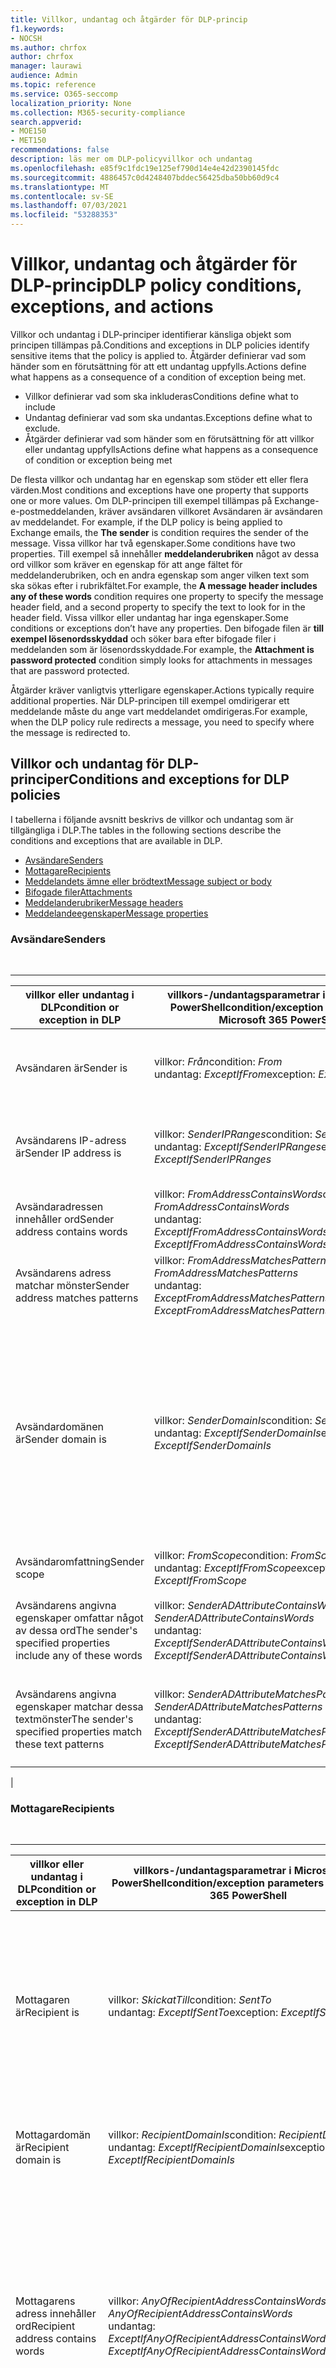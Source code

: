 ```yaml
---
title: Villkor, undantag och åtgärder för DLP-princip
f1.keywords:
- NOCSH
ms.author: chrfox
author: chrfox
manager: laurawi
audience: Admin
ms.topic: reference
ms.service: O365-seccomp
localization_priority: None
ms.collection: M365-security-compliance
search.appverid:
- MOE150
- MET150
recommendations: false
description: läs mer om DLP-policyvillkor och undantag
ms.openlocfilehash: e85f9c1fdc19e125ef790d14e4e42d2390145fdc
ms.sourcegitcommit: 4886457c0d4248407bddec56425dba50bb60d9c4
ms.translationtype: MT
ms.contentlocale: sv-SE
ms.lasthandoff: 07/03/2021
ms.locfileid: "53288353"
---
```

# <a name="dlp-policy-conditions-exceptions-and-actions"></a><span data-ttu-id="7add6-103">Villkor, undantag och åtgärder för DLP-princip</span><span class="sxs-lookup"><span data-stu-id="7add6-103">DLP policy conditions, exceptions, and actions</span></span>

<span data-ttu-id="7add6-104">Villkor och undantag i DLP-principer identifierar känsliga objekt som principen tillämpas på.</span><span class="sxs-lookup"><span data-stu-id="7add6-104">Conditions and exceptions in DLP policies identify sensitive items that the policy is applied to.</span></span> <span data-ttu-id="7add6-105">Åtgärder definierar vad som händer som en förutsättning för att ett undantag uppfylls.</span><span class="sxs-lookup"><span data-stu-id="7add6-105">Actions define what happens as a consequence of a condition of exception being met.</span></span>

- <span data-ttu-id="7add6-106">Villkor definierar vad som ska inkluderas</span><span class="sxs-lookup"><span data-stu-id="7add6-106">Conditions define what to include</span></span>
- <span data-ttu-id="7add6-107">Undantag definierar vad som ska undantas.</span><span class="sxs-lookup"><span data-stu-id="7add6-107">Exceptions define what to exclude.</span></span>
- <span data-ttu-id="7add6-108">Åtgärder definierar vad som händer som en förutsättning för att villkor eller undantag uppfylls</span><span class="sxs-lookup"><span data-stu-id="7add6-108">Actions define what happens as a consequence of condition or exception being met</span></span>

<span data-ttu-id="7add6-109">De flesta villkor och undantag har en egenskap som stöder ett eller flera värden.</span><span class="sxs-lookup"><span data-stu-id="7add6-109">Most conditions and exceptions have one property that supports one or more values.</span></span> <span data-ttu-id="7add6-110">Om DLP-principen till exempel tillämpas på Exchange-e-postmeddelanden, kräver avsändaren villkoret Avsändaren är avsändaren av meddelandet. </span><span class="sxs-lookup"><span data-stu-id="7add6-110">For example, if the DLP policy is being applied to Exchange emails, the **The sender** is condition requires the sender of the message.</span></span> <span data-ttu-id="7add6-111">Vissa villkor har två egenskaper.</span><span class="sxs-lookup"><span data-stu-id="7add6-111">Some conditions have two properties.</span></span> <span data-ttu-id="7add6-112">Till exempel så innehåller **meddelanderubriken** något av dessa ord villkor som kräver en egenskap för att ange fältet för meddelanderubriken, och en andra egenskap som anger vilken text som ska sökas efter i rubrikfältet.</span><span class="sxs-lookup"><span data-stu-id="7add6-112">For example, the **A message header includes any of these words** condition requires one property to specify the message header field, and a second property to specify the text to look for in the header field.</span></span> <span data-ttu-id="7add6-113">Vissa villkor eller undantag har inga egenskaper.</span><span class="sxs-lookup"><span data-stu-id="7add6-113">Some conditions or exceptions don’t have any properties.</span></span> <span data-ttu-id="7add6-114">Den bifogade filen är **till exempel lösenordsskyddad** och söker bara efter bifogade filer i meddelanden som är lösenordsskyddade.</span><span class="sxs-lookup"><span data-stu-id="7add6-114">For example, the **Attachment is password protected** condition simply looks for attachments in messages that are password protected.</span></span>

<span data-ttu-id="7add6-115">Åtgärder kräver vanligtvis ytterligare egenskaper.</span><span class="sxs-lookup"><span data-stu-id="7add6-115">Actions typically require additional properties.</span></span> <span data-ttu-id="7add6-116">När DLP-principen till exempel omdirigerar ett meddelande måste du ange vart meddelandet omdirigeras.</span><span class="sxs-lookup"><span data-stu-id="7add6-116">For example, when the DLP policy rule redirects a message, you need to specify where the message is redirected to.</span></span>
<!-- Some actions have multiple properties that are available or required. For example, when the rule adds a header field to the message header, you need to specify both the name and value of the header. When the rule adds a disclaimer to messages, you need to specify the disclaimer text, but you can also specify where to insert the text, or what to do if the disclaimer can't be added to the message. Typically, you can configure multiple actions in a rule, but some actions are exclusive. For example, one rule can't reject and redirect the same message.-->

## <a name="conditions-and-exceptions-for-dlp-policies"></a><span data-ttu-id="7add6-117">Villkor och undantag för DLP-principer</span><span class="sxs-lookup"><span data-stu-id="7add6-117">Conditions and exceptions for DLP policies</span></span>

<span data-ttu-id="7add6-118">I tabellerna i följande avsnitt beskrivs de villkor och undantag som är tillgängliga i DLP.</span><span class="sxs-lookup"><span data-stu-id="7add6-118">The tables in the following sections describe the conditions and exceptions that are available in DLP.</span></span>

- [<span data-ttu-id="7add6-119">Avsändare</span><span class="sxs-lookup"><span data-stu-id="7add6-119">Senders</span></span>](#senders)
- [<span data-ttu-id="7add6-120">Mottagare</span><span class="sxs-lookup"><span data-stu-id="7add6-120">Recipients</span></span>](#recipients)
- [<span data-ttu-id="7add6-121">Meddelandets ämne eller brödtext</span><span class="sxs-lookup"><span data-stu-id="7add6-121">Message subject or body</span></span>](#message-subject-or-body)
- [<span data-ttu-id="7add6-122">Bifogade filer</span><span class="sxs-lookup"><span data-stu-id="7add6-122">Attachments</span></span>](#attachments)
- [<span data-ttu-id="7add6-123">Meddelanderubriker</span><span class="sxs-lookup"><span data-stu-id="7add6-123">Message headers</span></span>](#message-headers)
- [<span data-ttu-id="7add6-124">Meddelandeegenskaper</span><span class="sxs-lookup"><span data-stu-id="7add6-124">Message properties</span></span>](#message-properties)

### <a name="senders"></a><span data-ttu-id="7add6-125">Avsändare</span><span class="sxs-lookup"><span data-stu-id="7add6-125">Senders</span></span>

<br>

****

|<span data-ttu-id="7add6-126">villkor eller undantag i DLP</span><span class="sxs-lookup"><span data-stu-id="7add6-126">condition or exception in DLP</span></span>|<span data-ttu-id="7add6-127">villkors-/undantagsparametrar i Microsoft 365 PowerShell</span><span class="sxs-lookup"><span data-stu-id="7add6-127">condition/exception parameters in Microsoft 365 PowerShell</span></span>|<span data-ttu-id="7add6-128">egenskapstyp</span><span class="sxs-lookup"><span data-stu-id="7add6-128">property type</span></span>|<span data-ttu-id="7add6-129">description</span><span class="sxs-lookup"><span data-stu-id="7add6-129">description</span></span>|
|---|---|---|---|
|<span data-ttu-id="7add6-130">Avsändaren är</span><span class="sxs-lookup"><span data-stu-id="7add6-130">Sender is</span></span>|<span data-ttu-id="7add6-131">villkor: *Från*</span><span class="sxs-lookup"><span data-stu-id="7add6-131">condition: *From*</span></span> <br/> <span data-ttu-id="7add6-132">undantag: *ExceptIfFrom*</span><span class="sxs-lookup"><span data-stu-id="7add6-132">exception: *ExceptIfFrom*</span></span>|<span data-ttu-id="7add6-133">Adresser</span><span class="sxs-lookup"><span data-stu-id="7add6-133">Addresses</span></span>|<span data-ttu-id="7add6-134">Meddelanden som skickas av angivna postlådor, e-postanvändare, e-postkontakter Microsoft 365 postgrupper i organisationen.</span><span class="sxs-lookup"><span data-stu-id="7add6-134">Messages that are sent by the specified mailboxes, mail users, mail contacts, or Microsoft 365 groups in the organization.</span></span>|
|<span data-ttu-id="7add6-135">Avsändarens IP-adress är</span><span class="sxs-lookup"><span data-stu-id="7add6-135">Sender IP address is</span></span>|<span data-ttu-id="7add6-136">villkor: *SenderIPRanges*</span><span class="sxs-lookup"><span data-stu-id="7add6-136">condition: *SenderIPRanges*</span></span><br/> <span data-ttu-id="7add6-137">undantag: *ExceptIfSenderIPRanges*</span><span class="sxs-lookup"><span data-stu-id="7add6-137">exception: *ExceptIfSenderIPRanges*</span></span>|<span data-ttu-id="7add6-138">IPAddressRanges</span><span class="sxs-lookup"><span data-stu-id="7add6-138">IPAddressRanges</span></span>|<span data-ttu-id="7add6-139">Meddelanden där avsändarens IP-adress matchar den angivna IP-adressen eller hamnar inom det angivna IP-adressintervallet.</span><span class="sxs-lookup"><span data-stu-id="7add6-139">Messages where the sender's IP address matches the specified IP address, or falls within the specified IP address range.</span></span>|
|<span data-ttu-id="7add6-140">Avsändaradressen innehåller ord</span><span class="sxs-lookup"><span data-stu-id="7add6-140">Sender address contains words</span></span>|<span data-ttu-id="7add6-141">villkor: *FromAddressContainsWords*</span><span class="sxs-lookup"><span data-stu-id="7add6-141">condition: *FromAddressContainsWords*</span></span> <br/> <span data-ttu-id="7add6-142">undantag: *ExceptIfFromAddressContainsWords*</span><span class="sxs-lookup"><span data-stu-id="7add6-142">exception: *ExceptIfFromAddressContainsWords*</span></span>|<span data-ttu-id="7add6-143">Ord</span><span class="sxs-lookup"><span data-stu-id="7add6-143">Words</span></span>|<span data-ttu-id="7add6-144">Meddelanden som innehåller de angivna orden i avsändarens e-postadress.</span><span class="sxs-lookup"><span data-stu-id="7add6-144">Messages that contain the specified words in the sender's email address.</span></span>|
|<span data-ttu-id="7add6-145">Avsändarens adress matchar mönster</span><span class="sxs-lookup"><span data-stu-id="7add6-145">Sender address matches patterns</span></span>|<span data-ttu-id="7add6-146">villkor: *FromAddressMatchesPatterns*</span><span class="sxs-lookup"><span data-stu-id="7add6-146">condition: *FromAddressMatchesPatterns*</span></span> <br/> <span data-ttu-id="7add6-147">undantag: *ExceptFromAddressMatchesPatterns*</span><span class="sxs-lookup"><span data-stu-id="7add6-147">exception: *ExceptFromAddressMatchesPatterns*</span></span>|<span data-ttu-id="7add6-148">Mönster</span><span class="sxs-lookup"><span data-stu-id="7add6-148">Patterns</span></span>|<span data-ttu-id="7add6-149">Meddelanden där avsändarens e-postadress innehåller textmönster som matchar de angivna reguljära uttrycken.</span><span class="sxs-lookup"><span data-stu-id="7add6-149">Messages where the sender's email address contains text patterns that match the specified regular expressions.</span></span>|
|<span data-ttu-id="7add6-150">Avsändardomänen är</span><span class="sxs-lookup"><span data-stu-id="7add6-150">Sender domain is</span></span>|<span data-ttu-id="7add6-151">villkor: *SenderDomainIs*</span><span class="sxs-lookup"><span data-stu-id="7add6-151">condition: *SenderDomainIs*</span></span> <br/> <span data-ttu-id="7add6-152">undantag: *ExceptIfSenderDomainIs*</span><span class="sxs-lookup"><span data-stu-id="7add6-152">exception: *ExceptIfSenderDomainIs*</span></span>|<span data-ttu-id="7add6-153">DomainName</span><span class="sxs-lookup"><span data-stu-id="7add6-153">DomainName</span></span>|<span data-ttu-id="7add6-154">Meddelanden där domänen för avsändarens e-postadress matchar det angivna värdet.</span><span class="sxs-lookup"><span data-stu-id="7add6-154">Messages where the domain of the sender's email address matches the specified value.</span></span> <span data-ttu-id="7add6-155">Om du behöver hitta  avsändardomäner som innehåller den angivna domänen (till exempel en underdomän för en domän) använder du villkoret *FrånAdressmatchningMatchesPatterns*(Avsändare och Avsändare) och anger domänen med syntaxen: ' domain  \. \. com$'.</span><span class="sxs-lookup"><span data-stu-id="7add6-155">If you need to find sender domains that *contain* the specified domain (for example, any subdomain of a domain), use **The sender address matches**(*FromAddressMatchesPatterns*) condition and specify the domain by using the syntax: '\.domain\.com$'.</span></span>|
|<span data-ttu-id="7add6-156">Avsändaromfattning</span><span class="sxs-lookup"><span data-stu-id="7add6-156">Sender scope</span></span>|<span data-ttu-id="7add6-157">villkor: *FromScope*</span><span class="sxs-lookup"><span data-stu-id="7add6-157">condition: *FromScope*</span></span> <br/> <span data-ttu-id="7add6-158">undantag: *ExceptIfFromScope*</span><span class="sxs-lookup"><span data-stu-id="7add6-158">exception: *ExceptIfFromScope*</span></span>|<span data-ttu-id="7add6-159">UserScopeFrom</span><span class="sxs-lookup"><span data-stu-id="7add6-159">UserScopeFrom</span></span>|<span data-ttu-id="7add6-160">Meddelanden som skickas av interna eller externa avsändare.</span><span class="sxs-lookup"><span data-stu-id="7add6-160">Messages that are sent by either internal or external senders.</span></span>|
|<span data-ttu-id="7add6-161">Avsändarens angivna egenskaper omfattar något av dessa ord</span><span class="sxs-lookup"><span data-stu-id="7add6-161">The sender's specified properties include any of these words</span></span>|<span data-ttu-id="7add6-162">villkor: *SenderADAttributeContainsWords*</span><span class="sxs-lookup"><span data-stu-id="7add6-162">condition: *SenderADAttributeContainsWords*</span></span> <br/> <span data-ttu-id="7add6-163">undantag: *ExceptIfSenderADAttributeContainsWords*</span><span class="sxs-lookup"><span data-stu-id="7add6-163">exception: *ExceptIfSenderADAttributeContainsWords*</span></span>|<span data-ttu-id="7add6-164">Första egenskapen: `ADAttribute`</span><span class="sxs-lookup"><span data-stu-id="7add6-164">First property: `ADAttribute`</span></span> <p> <span data-ttu-id="7add6-165">Andra egenskapen: `Words`</span><span class="sxs-lookup"><span data-stu-id="7add6-165">Second property: `Words`</span></span>|<span data-ttu-id="7add6-166">Meddelanden där det angivna Active Directory-attributet för avsändaren innehåller något av de angivna orden.</span><span class="sxs-lookup"><span data-stu-id="7add6-166">Messages where the specified Active Directory attribute of the sender contains any of the specified words.</span></span>|
|<span data-ttu-id="7add6-167">Avsändarens angivna egenskaper matchar dessa textmönster</span><span class="sxs-lookup"><span data-stu-id="7add6-167">The sender's specified properties match these text patterns</span></span>|<span data-ttu-id="7add6-168">villkor: *SenderADAttributeMatchesPatterns*</span><span class="sxs-lookup"><span data-stu-id="7add6-168">condition: *SenderADAttributeMatchesPatterns*</span></span> <br/> <span data-ttu-id="7add6-169">undantag: *ExceptIfSenderADAttributeMatchesPatterns*</span><span class="sxs-lookup"><span data-stu-id="7add6-169">exception: *ExceptIfSenderADAttributeMatchesPatterns*</span></span>|<span data-ttu-id="7add6-170">Första egenskapen: `ADAttribute`</span><span class="sxs-lookup"><span data-stu-id="7add6-170">First property: `ADAttribute`</span></span> <p> <span data-ttu-id="7add6-171">Andra egenskapen: `Patterns`</span><span class="sxs-lookup"><span data-stu-id="7add6-171">Second property: `Patterns`</span></span>|<span data-ttu-id="7add6-172">Meddelanden där det angivna Active Directory-attributet för avsändaren innehåller textmönster som matchar de angivna reguljära uttrycken.</span><span class="sxs-lookup"><span data-stu-id="7add6-172">Messages where the specified Active Directory attribute of the sender contains text patterns that match the specified regular expressions.</span></span>|
|

### <a name="recipients"></a><span data-ttu-id="7add6-173">Mottagare</span><span class="sxs-lookup"><span data-stu-id="7add6-173">Recipients</span></span>

<br>

****

|<span data-ttu-id="7add6-174">villkor eller undantag i DLP</span><span class="sxs-lookup"><span data-stu-id="7add6-174">condition or exception in DLP</span></span>|<span data-ttu-id="7add6-175">villkors-/undantagsparametrar i Microsoft 365 PowerShell</span><span class="sxs-lookup"><span data-stu-id="7add6-175">condition/exception parameters in Microsoft 365 PowerShell</span></span>|<span data-ttu-id="7add6-176">egenskapstyp</span><span class="sxs-lookup"><span data-stu-id="7add6-176">property type</span></span>|<span data-ttu-id="7add6-177">description</span><span class="sxs-lookup"><span data-stu-id="7add6-177">description</span></span>|
|---|---|---|---|
|<span data-ttu-id="7add6-178">Mottagaren är</span><span class="sxs-lookup"><span data-stu-id="7add6-178">Recipient is</span></span>|<span data-ttu-id="7add6-179">villkor: *SkickatTill*</span><span class="sxs-lookup"><span data-stu-id="7add6-179">condition: *SentTo*</span></span> <br/> <span data-ttu-id="7add6-180">undantag: *ExceptIfSentTo*</span><span class="sxs-lookup"><span data-stu-id="7add6-180">exception: *ExceptIfSentTo*</span></span>|<span data-ttu-id="7add6-181">Adresser</span><span class="sxs-lookup"><span data-stu-id="7add6-181">Addresses</span></span>|<span data-ttu-id="7add6-182">Meddelanden där en av mottagarna är den angivna postlådan, e-postanvändaren eller e-postkontakten i organisationen.</span><span class="sxs-lookup"><span data-stu-id="7add6-182">Messages where one of the recipients is the specified mailbox, mail user, or mail contact in the organization.</span></span> <span data-ttu-id="7add6-183">Mottagarna kan finnas i fälten **Till,** **Kopia** och **Hemlig kopia** i meddelandet.</span><span class="sxs-lookup"><span data-stu-id="7add6-183">The recipients can be in the **To**, **Cc**, or **Bcc** fields of the message.</span></span>|
|<span data-ttu-id="7add6-184">Mottagardomän är</span><span class="sxs-lookup"><span data-stu-id="7add6-184">Recipient domain is</span></span>|<span data-ttu-id="7add6-185">villkor: *RecipientDomainIs*</span><span class="sxs-lookup"><span data-stu-id="7add6-185">condition: *RecipientDomainIs*</span></span> <br/> <span data-ttu-id="7add6-186">undantag: *ExceptIfRecipientDomainIs*</span><span class="sxs-lookup"><span data-stu-id="7add6-186">exception: *ExceptIfRecipientDomainIs*</span></span>|<span data-ttu-id="7add6-187">DomainName</span><span class="sxs-lookup"><span data-stu-id="7add6-187">DomainName</span></span>|<span data-ttu-id="7add6-188">Meddelanden där domänen för mottagarens e-postadress matchar det angivna värdet.</span><span class="sxs-lookup"><span data-stu-id="7add6-188">Messages where the domain of the recipient's email address matches the specified value.</span></span>|
|<span data-ttu-id="7add6-189">Mottagarens adress innehåller ord</span><span class="sxs-lookup"><span data-stu-id="7add6-189">Recipient address contains words</span></span>|<span data-ttu-id="7add6-190">villkor: *AnyOfRecipientAddressContainsWords*</span><span class="sxs-lookup"><span data-stu-id="7add6-190">condition: *AnyOfRecipientAddressContainsWords*</span></span> <br/> <span data-ttu-id="7add6-191">undantag: *ExceptIfAnyOfRecipientAddressContainsWords*</span><span class="sxs-lookup"><span data-stu-id="7add6-191">exception: *ExceptIfAnyOfRecipientAddressContainsWords*</span></span>|<span data-ttu-id="7add6-192">Ord</span><span class="sxs-lookup"><span data-stu-id="7add6-192">Words</span></span>|<span data-ttu-id="7add6-193">Meddelanden som innehåller de angivna orden i mottagarens e-postadress.</span><span class="sxs-lookup"><span data-stu-id="7add6-193">Messages that contain the specified words in the recipient's email address.</span></span> <br/><span data-ttu-id="7add6-194">**Obs!** Det här villkoret överväger inte meddelanden som skickas till mottagarens proxyadresser.</span><span class="sxs-lookup"><span data-stu-id="7add6-194">**Note**: This condition doesn't consider messages that are sent to recipient proxy addresses.</span></span> <span data-ttu-id="7add6-195">Den matchar bara meddelanden som skickas till mottagarens primära e-postadress.</span><span class="sxs-lookup"><span data-stu-id="7add6-195">It only matches messages that are sent to the recipient's primary email address.</span></span>|
|<span data-ttu-id="7add6-196">Mottagarens adress matchar mönster</span><span class="sxs-lookup"><span data-stu-id="7add6-196">Recipient address matches patterns</span></span>|<span data-ttu-id="7add6-197">villkor: *AnyOfRecipientAddressMatchesPatterns*</span><span class="sxs-lookup"><span data-stu-id="7add6-197">condition: *AnyOfRecipientAddressMatchesPatterns*</span></span> <br/> <span data-ttu-id="7add6-198">undantag: *ExceptIfAnyOfRecipientAddressMatchesPatterns*</span><span class="sxs-lookup"><span data-stu-id="7add6-198">exception: *ExceptIfAnyOfRecipientAddressMatchesPatterns*</span></span>|<span data-ttu-id="7add6-199">Mönster</span><span class="sxs-lookup"><span data-stu-id="7add6-199">Patterns</span></span>|<span data-ttu-id="7add6-200">Meddelanden där en mottagares e-postadress innehåller textmönster som matchar de angivna reguljära uttrycken.</span><span class="sxs-lookup"><span data-stu-id="7add6-200">Messages where a recipient's email address contains text patterns that match the specified regular expressions.</span></span> <br/> <span data-ttu-id="7add6-201">**Obs!** Det här villkoret överväger inte meddelanden som skickas till mottagarens proxyadresser.</span><span class="sxs-lookup"><span data-stu-id="7add6-201">**Note**: This condition doesn't consider messages that are sent to recipient proxy addresses.</span></span> <span data-ttu-id="7add6-202">Den matchar bara meddelanden som skickas till mottagarens primära e-postadress.</span><span class="sxs-lookup"><span data-stu-id="7add6-202">It only matches messages that are sent to the recipient's primary email address.</span></span>|
|<span data-ttu-id="7add6-203">Skickat till medlem av</span><span class="sxs-lookup"><span data-stu-id="7add6-203">Sent to member of</span></span>|<span data-ttu-id="7add6-204">villkor: *SentToMemberOf*</span><span class="sxs-lookup"><span data-stu-id="7add6-204">condition: *SentToMemberOf*</span></span> <br/> <span data-ttu-id="7add6-205">undantag: *ExceptIfSentToMemberOf*</span><span class="sxs-lookup"><span data-stu-id="7add6-205">exception: *ExceptIfSentToMemberOf*</span></span>|<span data-ttu-id="7add6-206">Adresser</span><span class="sxs-lookup"><span data-stu-id="7add6-206">Addresses</span></span>|<span data-ttu-id="7add6-207">Meddelanden som innehåller mottagare som är medlemmar i den angivna distributionsgruppen, e-postaktiverad säkerhetsgrupp eller Microsoft 365 distributionsgrupp.</span><span class="sxs-lookup"><span data-stu-id="7add6-207">Messages that contain recipients who are members of the specified distribution group, mail-enabled security group, or Microsoft 365 group.</span></span> <span data-ttu-id="7add6-208">Gruppen kan vara i fälten **Till,** **Kopia** eller **Hemlig kopia** i meddelandet.</span><span class="sxs-lookup"><span data-stu-id="7add6-208">The group can be in the **To**, **Cc**, or **Bcc** fields of the message.</span></span>|
|

### <a name="message-subject-or-body"></a><span data-ttu-id="7add6-209">Meddelandets ämne eller brödtext</span><span class="sxs-lookup"><span data-stu-id="7add6-209">Message subject or body</span></span>

<br>

****

|<span data-ttu-id="7add6-210">villkor eller undantag i DLP</span><span class="sxs-lookup"><span data-stu-id="7add6-210">condition or exception in DLP</span></span>|<span data-ttu-id="7add6-211">villkors-/undantagsparametrar i Microsoft 365 PowerShell</span><span class="sxs-lookup"><span data-stu-id="7add6-211">condition/exception parameters in Microsoft 365 PowerShell</span></span>|<span data-ttu-id="7add6-212">egenskapstyp</span><span class="sxs-lookup"><span data-stu-id="7add6-212">property type</span></span>|<span data-ttu-id="7add6-213">description</span><span class="sxs-lookup"><span data-stu-id="7add6-213">description</span></span>|
|---|---|---|---|
|<span data-ttu-id="7add6-214">Ämne innehåller ord eller fraser</span><span class="sxs-lookup"><span data-stu-id="7add6-214">Subject contains words or phrases</span></span>|<span data-ttu-id="7add6-215">villkor: *SubjectContainsWords*</span><span class="sxs-lookup"><span data-stu-id="7add6-215">condition: *SubjectContainsWords*</span></span> <br/> <span data-ttu-id="7add6-216">undantag: *ExceptIf SubjectContainsWords*</span><span class="sxs-lookup"><span data-stu-id="7add6-216">exception: *ExceptIf SubjectContainsWords*</span></span>|<span data-ttu-id="7add6-217">Ord</span><span class="sxs-lookup"><span data-stu-id="7add6-217">Words</span></span>|<span data-ttu-id="7add6-218">Meddelanden som innehåller de angivna orden i fältet Ämne.</span><span class="sxs-lookup"><span data-stu-id="7add6-218">Messages that have the specified words in the Subject field.</span></span>|
|<span data-ttu-id="7add6-219">Ämnet matchar mönster</span><span class="sxs-lookup"><span data-stu-id="7add6-219">Subject matches patterns</span></span>|<span data-ttu-id="7add6-220">villkor: *SubjectMatchesPatterns*</span><span class="sxs-lookup"><span data-stu-id="7add6-220">condition: *SubjectMatchesPatterns*</span></span> <br/> <span data-ttu-id="7add6-221">undantag: *ExceptIf SubjectMatchesPatterns*</span><span class="sxs-lookup"><span data-stu-id="7add6-221">exception: *ExceptIf SubjectMatchesPatterns*</span></span>|<span data-ttu-id="7add6-222">Mönster</span><span class="sxs-lookup"><span data-stu-id="7add6-222">Patterns</span></span>|<span data-ttu-id="7add6-223">Meddelanden där ämnesfältet innehåller textmönster som matchar de angivna reguljära uttrycken.</span><span class="sxs-lookup"><span data-stu-id="7add6-223">Messages where the Subject field contain text patterns that match the specified regular expressions.</span></span>|
|<span data-ttu-id="7add6-224">Innehållet innehåller</span><span class="sxs-lookup"><span data-stu-id="7add6-224">Content contains</span></span>|<span data-ttu-id="7add6-225">villkor: *ContentContainsSensitiveInformation*</span><span class="sxs-lookup"><span data-stu-id="7add6-225">condition: *ContentContainsSensitiveInformation*</span></span> <br/> <span data-ttu-id="7add6-226">undantag *ExceptIfContentContainsSensitiveInformation*</span><span class="sxs-lookup"><span data-stu-id="7add6-226">exception *ExceptIfContentContainsSensitiveInformation*</span></span>|<span data-ttu-id="7add6-227">SensitiveInformationTypes</span><span class="sxs-lookup"><span data-stu-id="7add6-227">SensitiveInformationTypes</span></span>|<span data-ttu-id="7add6-228">Meddelanden eller dokument som innehåller känslig information som definierats av DLP-principer (dataförlustskydd).</span><span class="sxs-lookup"><span data-stu-id="7add6-228">Messages or documents that contain sensitive information as defined by data loss prevention (DLP) policies.</span></span>|
|<span data-ttu-id="7add6-229">Mönster för matchningar av ämne eller brödtext</span><span class="sxs-lookup"><span data-stu-id="7add6-229">Subject or Body matches pattern</span></span>|<span data-ttu-id="7add6-230">villkor: *SubjectOr AdapterMatchesPatterns*</span><span class="sxs-lookup"><span data-stu-id="7add6-230">condition: *SubjectOrBodyMatchesPatterns*</span></span> <br/> <span data-ttu-id="7add6-231">undantag: *ExceptIfSubjectOrTrappMatchesPatterns*</span><span class="sxs-lookup"><span data-stu-id="7add6-231">exception: *ExceptIfSubjectOrBodyMatchesPatterns*</span></span>|<span data-ttu-id="7add6-232">Mönster</span><span class="sxs-lookup"><span data-stu-id="7add6-232">Patterns</span></span>|<span data-ttu-id="7add6-233">Meddelanden där ämnesfältet eller meddelandetexten innehåller textmönster som matchar de angivna reguljära uttrycken.</span><span class="sxs-lookup"><span data-stu-id="7add6-233">Messages where the subject field or message body contains text patterns that match the specified regular expressions.</span></span>|
|<span data-ttu-id="7add6-234">Ämne eller brödtext innehåller ord</span><span class="sxs-lookup"><span data-stu-id="7add6-234">Subject or Body contains words</span></span>|<span data-ttu-id="7add6-235">condition: *SubjectOrWordsContainsWords*</span><span class="sxs-lookup"><span data-stu-id="7add6-235">condition: *SubjectOrBodyContainsWords*</span></span> <br/> <span data-ttu-id="7add6-236">undantag: *ExceptIfSubjectOrWordsContainsWords*</span><span class="sxs-lookup"><span data-stu-id="7add6-236">exception: *ExceptIfSubjectOrBodyContainsWords*</span></span>|<span data-ttu-id="7add6-237">Ord</span><span class="sxs-lookup"><span data-stu-id="7add6-237">Words</span></span>|<span data-ttu-id="7add6-238">Meddelanden som innehåller angivna ord i ämnesfältet eller meddelandetexten</span><span class="sxs-lookup"><span data-stu-id="7add6-238">Messages that have the specified words in the subject field or message body</span></span>|
|

### <a name="attachments"></a><span data-ttu-id="7add6-239">Bifogade filer</span><span class="sxs-lookup"><span data-stu-id="7add6-239">Attachments</span></span>

<br>

****

|<span data-ttu-id="7add6-240">villkor eller undantag i DLP</span><span class="sxs-lookup"><span data-stu-id="7add6-240">condition or exception in DLP</span></span>|<span data-ttu-id="7add6-241">villkors-/undantagsparametrar i Microsoft 365 PowerShell</span><span class="sxs-lookup"><span data-stu-id="7add6-241">condition/exception parameters in Microsoft 365 PowerShell</span></span>|<span data-ttu-id="7add6-242">egenskapstyp</span><span class="sxs-lookup"><span data-stu-id="7add6-242">property type</span></span>|<span data-ttu-id="7add6-243">description</span><span class="sxs-lookup"><span data-stu-id="7add6-243">description</span></span>|
|---|---|---|---|
|<span data-ttu-id="7add6-244">Bifogad fil är lösenordsskyddad</span><span class="sxs-lookup"><span data-stu-id="7add6-244">Attachment is password protected</span></span>|<span data-ttu-id="7add6-245">villkor: *DocumentIsPasswordProtected*</span><span class="sxs-lookup"><span data-stu-id="7add6-245">condition: *DocumentIsPasswordProtected*</span></span> <br/> <span data-ttu-id="7add6-246">undantag: *ExceptIfDocumentIsPasswordProtected*</span><span class="sxs-lookup"><span data-stu-id="7add6-246">exception: *ExceptIfDocumentIsPasswordProtected*</span></span>|<span data-ttu-id="7add6-247">none (ingen)</span><span class="sxs-lookup"><span data-stu-id="7add6-247">none</span></span>|<span data-ttu-id="7add6-248">Meddelanden där en bifogad fil är lösenordsskyddad (och därför inte kan genomsökas).</span><span class="sxs-lookup"><span data-stu-id="7add6-248">Messages where an attachment is password protected (and therefore can't be scanned).</span></span> <span data-ttu-id="7add6-249">Lösenordsidentifiering fungerar bara Office dokument, .zip och .7z-filer.</span><span class="sxs-lookup"><span data-stu-id="7add6-249">Password detection only works for Office documents, .zip files, and .7z files.</span></span>|
|<span data-ttu-id="7add6-250">Filnamnstillägget för den bifogade filen är</span><span class="sxs-lookup"><span data-stu-id="7add6-250">Attachment’s file extension is</span></span>|<span data-ttu-id="7add6-251">villkor: *ContentExtensionMatchesWords*</span><span class="sxs-lookup"><span data-stu-id="7add6-251">condition: *ContentExtensionMatchesWords*</span></span> <br/> <span data-ttu-id="7add6-252">undantag: *ExceptIfContentExtensionMatchesWords*</span><span class="sxs-lookup"><span data-stu-id="7add6-252">exception: *ExceptIfContentExtensionMatchesWords*</span></span>|<span data-ttu-id="7add6-253">Ord</span><span class="sxs-lookup"><span data-stu-id="7add6-253">Words</span></span>|<span data-ttu-id="7add6-254">Meddelanden där en bifogad fil matchar något av de angivna orden.</span><span class="sxs-lookup"><span data-stu-id="7add6-254">Messages where an attachment's file extension matches any of the specified words.</span></span>|
|<span data-ttu-id="7add6-255">Det gick inte att skanna innehållet i en e-postbilaga</span><span class="sxs-lookup"><span data-stu-id="7add6-255">Any email attachment’s content could not be scanned</span></span>|<span data-ttu-id="7add6-256">villkor: *DocumentIsUnsupported*</span><span class="sxs-lookup"><span data-stu-id="7add6-256">condition: *DocumentIsUnsupported*</span></span> <br/><span data-ttu-id="7add6-257">undantag: *ExceptIf DocumentIsUnsupported*</span><span class="sxs-lookup"><span data-stu-id="7add6-257">exception: *ExceptIf DocumentIsUnsupported*</span></span>|<span data-ttu-id="7add6-258">Ej a</span><span class="sxs-lookup"><span data-stu-id="7add6-258">n/a</span></span>|<span data-ttu-id="7add6-259">Meddelanden där en bifogad fil inte känns igen Exchange Online.</span><span class="sxs-lookup"><span data-stu-id="7add6-259">Messages where an attachment isn't natively recognized by Exchange Online.</span></span>|
|<span data-ttu-id="7add6-260">Det gick inte att slutföra genomsökning av innehållet i en e-postbilaga</span><span class="sxs-lookup"><span data-stu-id="7add6-260">Any email attachment’s content didn’t complete scanning</span></span>|<span data-ttu-id="7add6-261">villkor: *ProcessingLimitExceeded*</span><span class="sxs-lookup"><span data-stu-id="7add6-261">condition: *ProcessingLimitExceeded*</span></span> <br/> <span data-ttu-id="7add6-262">undantag: *ExceptIfProcessingLimitExceeded*</span><span class="sxs-lookup"><span data-stu-id="7add6-262">exception: *ExceptIfProcessingLimitExceeded*</span></span>|<span data-ttu-id="7add6-263">Ej a</span><span class="sxs-lookup"><span data-stu-id="7add6-263">n/a</span></span>|<span data-ttu-id="7add6-264">Meddelanden där regelmotorn inte kunde slutföra genomsökningen av bifogade filer.</span><span class="sxs-lookup"><span data-stu-id="7add6-264">Messages where the rules engine couldn't complete the scanning of the attachments.</span></span> <span data-ttu-id="7add6-265">Du kan använda detta villkor för att skapa regler som fungerar tillsammans för att identifiera och bearbeta meddelanden där det inte gick att skanna innehållet helt.</span><span class="sxs-lookup"><span data-stu-id="7add6-265">You can use this condition to create rules that work together to identify and process messages where the content couldn't be fully scanned.</span></span>|
|<span data-ttu-id="7add6-266">Dokumentnamnet innehåller ord</span><span class="sxs-lookup"><span data-stu-id="7add6-266">Document name contains words</span></span>|<span data-ttu-id="7add6-267">villkor: *DocumentNameMatchesWords*</span><span class="sxs-lookup"><span data-stu-id="7add6-267">condition: *DocumentNameMatchesWords*</span></span> <br/> <span data-ttu-id="7add6-268">undantag: *ExceptIfDocumentNameMatchesWords*</span><span class="sxs-lookup"><span data-stu-id="7add6-268">exception: *ExceptIfDocumentNameMatchesWords*</span></span>|<span data-ttu-id="7add6-269">Ord</span><span class="sxs-lookup"><span data-stu-id="7add6-269">Words</span></span>|<span data-ttu-id="7add6-270">Meddelanden där en bifogad fil matchar något av de angivna orden.</span><span class="sxs-lookup"><span data-stu-id="7add6-270">Messages where an attachment's file name matches any of the specified words.</span></span>|
|<span data-ttu-id="7add6-271">Matchningsmönster för dokumentnamn</span><span class="sxs-lookup"><span data-stu-id="7add6-271">Document name matches patterns</span></span>|<span data-ttu-id="7add6-272">villkor: *DocumentNameMatchesPatterns*</span><span class="sxs-lookup"><span data-stu-id="7add6-272">condition: *DocumentNameMatchesPatterns*</span></span> <br/> <span data-ttu-id="7add6-273">undantag: *ExceptIfDocumentNameMatchesPatterns*</span><span class="sxs-lookup"><span data-stu-id="7add6-273">exception: *ExceptIfDocumentNameMatchesPatterns*</span></span>|<span data-ttu-id="7add6-274">Mönster</span><span class="sxs-lookup"><span data-stu-id="7add6-274">Patterns</span></span>|<span data-ttu-id="7add6-275">Meddelanden där en bifogad fil namn innehåller textmönster som matchar de angivna reguljära uttrycken.</span><span class="sxs-lookup"><span data-stu-id="7add6-275">Messages where an attachment's file name contains text patterns that match the specified regular expressions.</span></span>|
|<span data-ttu-id="7add6-276">Dokumentegenskapen är</span><span class="sxs-lookup"><span data-stu-id="7add6-276">Document property is</span></span>|<span data-ttu-id="7add6-277">villkor: *ContentPropertyContainsWords*</span><span class="sxs-lookup"><span data-stu-id="7add6-277">condition: *ContentPropertyContainsWords*</span></span> <br/> <span data-ttu-id="7add6-278">undantag: *ExceptIfContentPropertyContainsWords*</span><span class="sxs-lookup"><span data-stu-id="7add6-278">exception: *ExceptIfContentPropertyContainsWords*</span></span>|<span data-ttu-id="7add6-279">Ord</span><span class="sxs-lookup"><span data-stu-id="7add6-279">Words</span></span>|<span data-ttu-id="7add6-280">Meddelanden eller dokument där filtillägget för en bifogad fil matchar något av de angivna orden.</span><span class="sxs-lookup"><span data-stu-id="7add6-280">Messages or documents where an attachment's file extension matches any of the specified words.</span></span>|
|<span data-ttu-id="7add6-281">Dokumentstorlek är lika med eller större än</span><span class="sxs-lookup"><span data-stu-id="7add6-281">Document size equals or is greater than</span></span>|<span data-ttu-id="7add6-282">villkor: *DocumentSizeOver*</span><span class="sxs-lookup"><span data-stu-id="7add6-282">condition: *DocumentSizeOver*</span></span> <br/> <span data-ttu-id="7add6-283">undantag: *ExceptIfDocumentSizeOver*</span><span class="sxs-lookup"><span data-stu-id="7add6-283">exception: *ExceptIfDocumentSizeOver*</span></span>|<span data-ttu-id="7add6-284">Storlek</span><span class="sxs-lookup"><span data-stu-id="7add6-284">Size</span></span>|<span data-ttu-id="7add6-285">Meddelanden där en bifogad fil är större än eller lika med det angivna värdet.</span><span class="sxs-lookup"><span data-stu-id="7add6-285">Messages where any attachment is greater than or equal to the specified value.</span></span>|
|<span data-ttu-id="7add6-286">Innehållet i en bifogad fil innehåller något av dessa ord</span><span class="sxs-lookup"><span data-stu-id="7add6-286">Any attachment's content includes any of these words</span></span>|<span data-ttu-id="7add6-287">villkor: *DocumentContainsWords*</span><span class="sxs-lookup"><span data-stu-id="7add6-287">condition: *DocumentContainsWords*</span></span> <br/> <span data-ttu-id="7add6-288">undantag: *ExceptIfDocumentContainsWords*</span><span class="sxs-lookup"><span data-stu-id="7add6-288">exception: *ExceptIfDocumentContainsWords*</span></span>|`Words`|<span data-ttu-id="7add6-289">Meddelanden där en bifogad fil innehåller de angivna orden.</span><span class="sxs-lookup"><span data-stu-id="7add6-289">Messages where an attachment contains the specified words.</span></span>|
|<span data-ttu-id="7add6-290">Eventuella bifogade filer matchar dessa textmönster</span><span class="sxs-lookup"><span data-stu-id="7add6-290">Any attachments content matches these text patterns</span></span>|<span data-ttu-id="7add6-291">villkor: *DocumentMatchesPatterns*</span><span class="sxs-lookup"><span data-stu-id="7add6-291">condition: *DocumentMatchesPatterns*</span></span> <br/> <span data-ttu-id="7add6-292">undantag: *ExceptIfDocumentMatchesPatterns*</span><span class="sxs-lookup"><span data-stu-id="7add6-292">exception: *ExceptIfDocumentMatchesPatterns*</span></span>|`Patterns`|<span data-ttu-id="7add6-293">Meddelanden där en bifogad fil innehåller textmönster som matchar de angivna reguljära uttrycken.</span><span class="sxs-lookup"><span data-stu-id="7add6-293">Messages where an attachment contains text patterns that match the specified regular expressions.</span></span>|
|

### <a name="message-headers"></a><span data-ttu-id="7add6-294">Meddelanderubriker</span><span class="sxs-lookup"><span data-stu-id="7add6-294">Message Headers</span></span>

<br>

****

|<span data-ttu-id="7add6-295">villkor eller undantag i DLP</span><span class="sxs-lookup"><span data-stu-id="7add6-295">condition or exception in DLP</span></span>|<span data-ttu-id="7add6-296">villkors-/undantagsparametrar i Microsoft 365 PowerShell</span><span class="sxs-lookup"><span data-stu-id="7add6-296">condition/exception parameters in Microsoft 365 PowerShell</span></span>|<span data-ttu-id="7add6-297">egenskapstyp</span><span class="sxs-lookup"><span data-stu-id="7add6-297">property type</span></span>|<span data-ttu-id="7add6-298">description</span><span class="sxs-lookup"><span data-stu-id="7add6-298">description</span></span>|
|---|---|---|---|
|<span data-ttu-id="7add6-299">Sidhuvudet innehåller ord eller fraser</span><span class="sxs-lookup"><span data-stu-id="7add6-299">Header contains words or phrases</span></span>|<span data-ttu-id="7add6-300">villkor: *HeaderContainsWords*</span><span class="sxs-lookup"><span data-stu-id="7add6-300">condition: *HeaderContainsWords*</span></span> <br/> <span data-ttu-id="7add6-301">undantag: *ExceptIfHeaderContainsWords*</span><span class="sxs-lookup"><span data-stu-id="7add6-301">exception: *ExceptIfHeaderContainsWords*</span></span>|<span data-ttu-id="7add6-302">Hash-tabell</span><span class="sxs-lookup"><span data-stu-id="7add6-302">Hash Table</span></span>|<span data-ttu-id="7add6-303">Meddelanden som innehåller det angivna rubrikfältet och värdet i det rubrikfältet innehåller de angivna orden.</span><span class="sxs-lookup"><span data-stu-id="7add6-303">Messages that contain the specified header field, and the value of that header field contains the specified words.</span></span>|
|<span data-ttu-id="7add6-304">Rubriken matchar mönster</span><span class="sxs-lookup"><span data-stu-id="7add6-304">Header matches patterns</span></span>|<span data-ttu-id="7add6-305">villkor: *HeaderMatchesPatterns*</span><span class="sxs-lookup"><span data-stu-id="7add6-305">condition: *HeaderMatchesPatterns*</span></span> <br/> <span data-ttu-id="7add6-306">undantag: *ExceptIfHeaderMatchesPatterns*</span><span class="sxs-lookup"><span data-stu-id="7add6-306">exception: *ExceptIfHeaderMatchesPatterns*</span></span>|<span data-ttu-id="7add6-307">Hash-tabell</span><span class="sxs-lookup"><span data-stu-id="7add6-307">Hash Table</span></span>|<span data-ttu-id="7add6-308">Meddelanden som innehåller det angivna rubrikfältet och värdet i det rubrikfältet innehåller de angivna reguljära uttrycken.</span><span class="sxs-lookup"><span data-stu-id="7add6-308">Messages that contain the specified header field, and the value of that header field contains the specified regular expressions.</span></span>|

### <a name="message-properties"></a><span data-ttu-id="7add6-309">Meddelandeegenskaper</span><span class="sxs-lookup"><span data-stu-id="7add6-309">Message properties</span></span>

<br>

****

|<span data-ttu-id="7add6-310">villkor eller undantag i DLP</span><span class="sxs-lookup"><span data-stu-id="7add6-310">condition or exception in DLP</span></span>|<span data-ttu-id="7add6-311">villkors-/undantagsparametrar i Microsoft 365 PowerShell</span><span class="sxs-lookup"><span data-stu-id="7add6-311">condition/exception parameters in Microsoft 365 PowerShell</span></span>|<span data-ttu-id="7add6-312">egenskapstyp</span><span class="sxs-lookup"><span data-stu-id="7add6-312">property type</span></span>|<span data-ttu-id="7add6-313">description</span><span class="sxs-lookup"><span data-stu-id="7add6-313">description</span></span>|
|---|---|---|---|
|<span data-ttu-id="7add6-314">Med prioritet</span><span class="sxs-lookup"><span data-stu-id="7add6-314">With importance</span></span>|<span data-ttu-id="7add6-315">villkor: *WithImportance*</span><span class="sxs-lookup"><span data-stu-id="7add6-315">condition: *WithImportance*</span></span> <br/> <span data-ttu-id="7add6-316">undantag: *ExceptIfWithImportance*</span><span class="sxs-lookup"><span data-stu-id="7add6-316">exception: *ExceptIfWithImportance*</span></span>|<span data-ttu-id="7add6-317">Prioritet</span><span class="sxs-lookup"><span data-stu-id="7add6-317">Importance</span></span>|<span data-ttu-id="7add6-318">Meddelanden som är markerade med angiven prioritetsnivå.</span><span class="sxs-lookup"><span data-stu-id="7add6-318">Messages that are marked with the specified importance level.</span></span>|
|<span data-ttu-id="7add6-319">Innehållsteckenuppsättning innehåller ord</span><span class="sxs-lookup"><span data-stu-id="7add6-319">Content character set contains words</span></span>|<span data-ttu-id="7add6-320">villkor: *ContentCharacterSetContainsWords*</span><span class="sxs-lookup"><span data-stu-id="7add6-320">condition: *ContentCharacterSetContainsWords*</span></span> <br/> <span data-ttu-id="7add6-321">*ExceptIfContentCharacterSetContainsWords*</span><span class="sxs-lookup"><span data-stu-id="7add6-321">*ExceptIfContentCharacterSetContainsWords*</span></span>|<span data-ttu-id="7add6-322">CharacterSets</span><span class="sxs-lookup"><span data-stu-id="7add6-322">CharacterSets</span></span>|<span data-ttu-id="7add6-323">Meddelanden som har något av de angivna namnen på teckenuppsättningen.</span><span class="sxs-lookup"><span data-stu-id="7add6-323">Messages that have any of the specified character set names.</span></span>|
|<span data-ttu-id="7add6-324">Har avsändarens åsidosättning</span><span class="sxs-lookup"><span data-stu-id="7add6-324">Has sender override</span></span>|<span data-ttu-id="7add6-325">villkor: *HasSenderOverride*</span><span class="sxs-lookup"><span data-stu-id="7add6-325">condition: *HasSenderOverride*</span></span> <br/> <span data-ttu-id="7add6-326">undantag: *ExceptIfHasSenderOverride*</span><span class="sxs-lookup"><span data-stu-id="7add6-326">exception: *ExceptIfHasSenderOverride*</span></span>|<span data-ttu-id="7add6-327">Ej a</span><span class="sxs-lookup"><span data-stu-id="7add6-327">n/a</span></span>|<span data-ttu-id="7add6-328">Meddelanden där avsändaren har valt att åsidosätta en DLP-princip (Data Loss Prevention).</span><span class="sxs-lookup"><span data-stu-id="7add6-328">Messages where the sender has chosen to override a data loss prevention (DLP) policy.</span></span> <span data-ttu-id="7add6-329">Mer information om DLP-principer finns [i Läs mer om skydd mot dataförlust](./dlp-learn-about-dlp.md)</span><span class="sxs-lookup"><span data-stu-id="7add6-329">For more information about DLP policies see [Learn about data loss prevention](./dlp-learn-about-dlp.md)</span></span>|
|<span data-ttu-id="7add6-330">Matchningar av meddelandetyper</span><span class="sxs-lookup"><span data-stu-id="7add6-330">Message type matches</span></span>|<span data-ttu-id="7add6-331">villkor: *MessageTypeMatches*</span><span class="sxs-lookup"><span data-stu-id="7add6-331">condition: *MessageTypeMatches*</span></span> <br/> <span data-ttu-id="7add6-332">undantag: *ExceptIfMessageTypeMatches*</span><span class="sxs-lookup"><span data-stu-id="7add6-332">exception: *ExceptIfMessageTypeMatches*</span></span>|<span data-ttu-id="7add6-333">MessageType</span><span class="sxs-lookup"><span data-stu-id="7add6-333">MessageType</span></span>|<span data-ttu-id="7add6-334">Meddelanden av angiven typ.</span><span class="sxs-lookup"><span data-stu-id="7add6-334">Messages of the specified type.</span></span>|
|<span data-ttu-id="7add6-335">Meddelandestorleken är större än eller lika med</span><span class="sxs-lookup"><span data-stu-id="7add6-335">The message size is greater than or equal to</span></span>|<span data-ttu-id="7add6-336">villkor: *MessageSizeOver*</span><span class="sxs-lookup"><span data-stu-id="7add6-336">condition: *MessageSizeOver*</span></span> <br/> <span data-ttu-id="7add6-337">undantag: *ExceptIfMessageSizeOver*</span><span class="sxs-lookup"><span data-stu-id="7add6-337">exception: *ExceptIfMessageSizeOver*</span></span>|`Size`|<span data-ttu-id="7add6-338">Meddelanden där den totala storleken (meddelande plus bifogade filer) är större än eller lika med det angivna värdet.</span><span class="sxs-lookup"><span data-stu-id="7add6-338">Messages where the total size (message plus attachments) is greater than or equal to the specified value.</span></span> <span data-ttu-id="7add6-339">**Obs!** Storleksbegränsningar för meddelanden för postlådor utvärderas före e-postflödesregler.</span><span class="sxs-lookup"><span data-stu-id="7add6-339">**Note**: Message size limits on mailboxes are evaluated before mail flow rules.</span></span> <span data-ttu-id="7add6-340">Ett meddelande som är för stort för en postlåda avvisas innan en regel med detta villkor kan agera på meddelandet.</span><span class="sxs-lookup"><span data-stu-id="7add6-340">A message that's too large for a mailbox will be rejected before a rule with this condition is able to act on the message.</span></span>|
|

## <a name="actions-for-dlp-policies"></a><span data-ttu-id="7add6-341">Åtgärder för DLP-principer</span><span class="sxs-lookup"><span data-stu-id="7add6-341">Actions for DLP policies</span></span>

<span data-ttu-id="7add6-342">I den här tabellen beskrivs de åtgärder som är tillgängliga i DLP.</span><span class="sxs-lookup"><span data-stu-id="7add6-342">This table describes the actions that are available in DLP.</span></span>

<br>

****

|<span data-ttu-id="7add6-343">i DLP</span><span class="sxs-lookup"><span data-stu-id="7add6-343">action in DLP</span></span>|<span data-ttu-id="7add6-344">åtgärdsparametrar i Microsoft 365 PowerShell</span><span class="sxs-lookup"><span data-stu-id="7add6-344">action parameters in Microsoft 365 PowerShell</span></span>|<span data-ttu-id="7add6-345">egenskapstyp</span><span class="sxs-lookup"><span data-stu-id="7add6-345">property type</span></span>|<span data-ttu-id="7add6-346">description</span><span class="sxs-lookup"><span data-stu-id="7add6-346">description</span></span>|
|---|---|---|---|
|<span data-ttu-id="7add6-347">Ange sidhuvud</span><span class="sxs-lookup"><span data-stu-id="7add6-347">Set header</span></span>|<span data-ttu-id="7add6-348">SetHeader</span><span class="sxs-lookup"><span data-stu-id="7add6-348">SetHeader</span></span>|<span data-ttu-id="7add6-349">Första egenskapen: *Rubriknamn*</span><span class="sxs-lookup"><span data-stu-id="7add6-349">First property: *Header Name*</span></span> </br> <span data-ttu-id="7add6-350">Andra egenskapen: *Header Value*</span><span class="sxs-lookup"><span data-stu-id="7add6-350">Second property: *Header Value*</span></span>|<span data-ttu-id="7add6-351">Parametern SetHeader anger en åtgärd för DLP-regeln som lägger till eller ändrar ett rubrikfält och värde i meddelandehuvudet.</span><span class="sxs-lookup"><span data-stu-id="7add6-351">The SetHeader parameter specifies an action for the DLP rule that adds or modifies a header field and value in the message header.</span></span> <span data-ttu-id="7add6-352">Den här parametern använder syntaxen "HeaderName:HeaderValue".</span><span class="sxs-lookup"><span data-stu-id="7add6-352">This parameter uses the syntax "HeaderName:HeaderValue".</span></span> <span data-ttu-id="7add6-353">Du kan ange flera sidhuvudnamn och värdepar avgränsade med kommatecken</span><span class="sxs-lookup"><span data-stu-id="7add6-353">You can specify multiple header name and value pairs separated by commas</span></span>|
|<span data-ttu-id="7add6-354">Ta bort sidhuvud</span><span class="sxs-lookup"><span data-stu-id="7add6-354">Remove header</span></span>|<span data-ttu-id="7add6-355">RemoveHeader</span><span class="sxs-lookup"><span data-stu-id="7add6-355">RemoveHeader</span></span>|<span data-ttu-id="7add6-356">Första egenskapen: *MessageHeaderField*</span><span class="sxs-lookup"><span data-stu-id="7add6-356">First property: *MessageHeaderField*</span></span></br> <span data-ttu-id="7add6-357">Andra egenskapen: *Sträng*</span><span class="sxs-lookup"><span data-stu-id="7add6-357">Second property: *String*</span></span>|<span data-ttu-id="7add6-358">Parametern RemoveHeader anger en åtgärd för DLP-regeln som tar bort ett huvudfält från meddelandehuvudet.</span><span class="sxs-lookup"><span data-stu-id="7add6-358">The RemoveHeader parameter specifies an action for the DLP rule that removes a header field from the message header.</span></span> <span data-ttu-id="7add6-359">Den här parametern använder syntaxen "HeaderName" eller "HeaderName:HeaderValue". Du kan ange flera rubriknamn eller sidhuvudnamn och värdepar avgränsade med kommatecken</span><span class="sxs-lookup"><span data-stu-id="7add6-359">This parameter uses the syntax “HeaderName” or "HeaderName:HeaderValue".You can specify multiple header names or header name and value pairs separated by commas</span></span>|
|<span data-ttu-id="7add6-360">Omdirigera meddelandet till specifika användare</span><span class="sxs-lookup"><span data-stu-id="7add6-360">Redirect the message to specific users</span></span>|<span data-ttu-id="7add6-361">*RedirectMessageTo*</span><span class="sxs-lookup"><span data-stu-id="7add6-361">*RedirectMessageTo*</span></span>|<span data-ttu-id="7add6-362">Adresser</span><span class="sxs-lookup"><span data-stu-id="7add6-362">Addresses</span></span>|<span data-ttu-id="7add6-363">Omdirigerar meddelandet till de angivna mottagarna.</span><span class="sxs-lookup"><span data-stu-id="7add6-363">Redirects the message to the specified recipients.</span></span> <span data-ttu-id="7add6-364">Meddelandet levereras inte till de ursprungliga mottagarna och inget meddelande skickas till avsändaren eller de ursprungliga mottagarna.</span><span class="sxs-lookup"><span data-stu-id="7add6-364">The message isn't delivered to the original recipients, and no notification is sent to the sender or the original recipients.</span></span>|
|<span data-ttu-id="7add6-365">Vidarebefordra meddelandet för godkännande till avsändarens chef</span><span class="sxs-lookup"><span data-stu-id="7add6-365">Forward the message for approval to sender’s manager</span></span>|<span data-ttu-id="7add6-366">Måttlig</span><span class="sxs-lookup"><span data-stu-id="7add6-366">Moderate</span></span>|<span data-ttu-id="7add6-367">Första egenskapen: *ModerateMessageByManager*</span><span class="sxs-lookup"><span data-stu-id="7add6-367">First property: *ModerateMessageByManager*</span></span></br> <span data-ttu-id="7add6-368">Andra egenskapen: *Boolesk*</span><span class="sxs-lookup"><span data-stu-id="7add6-368">Second property: *Boolean*</span></span>|<span data-ttu-id="7add6-369">Parametern Måttlig anger en åtgärd för DLP-regeln som skickar e-postmeddelandet till en moderator.</span><span class="sxs-lookup"><span data-stu-id="7add6-369">The Moderate parameter specifies an action for the DLP rule that sends the email message to a moderator.</span></span> <span data-ttu-id="7add6-370">Den här parametern använder syntaxen: @{ModerateMessageByManager = <$true \| $false>;</span><span class="sxs-lookup"><span data-stu-id="7add6-370">This parameter uses the syntax: @{ModerateMessageByManager = <$true \|$false>;</span></span>|
|<span data-ttu-id="7add6-371">Vidarebefordra meddelandet för godkännande till vissa godkännare</span><span class="sxs-lookup"><span data-stu-id="7add6-371">Forward the message for approval to specific approvers</span></span>|<span data-ttu-id="7add6-372">Måttlig</span><span class="sxs-lookup"><span data-stu-id="7add6-372">Moderate</span></span>|<span data-ttu-id="7add6-373">Första egenskapen: *ModerateMessageByUser*</span><span class="sxs-lookup"><span data-stu-id="7add6-373">First property: *ModerateMessageByUser*</span></span></br><span data-ttu-id="7add6-374">Andra egenskapen: *Adresser*</span><span class="sxs-lookup"><span data-stu-id="7add6-374">Second property: *Addresses*</span></span>|<span data-ttu-id="7add6-375">Parametern Måttlig anger en åtgärd för DLP-regeln som skickar e-postmeddelandet till en moderator.</span><span class="sxs-lookup"><span data-stu-id="7add6-375">The Moderate parameter specifies an action for the DLP rule that sends the email message to a moderator.</span></span> <span data-ttu-id="7add6-376">Den här parametern använder syntaxen: @{ ModerateMessageByUser = @("emailaddress1","emailaddress2",..."emailaddressN")}</span><span class="sxs-lookup"><span data-stu-id="7add6-376">This parameter uses the syntax: @{ ModerateMessageByUser = @("emailaddress1","emailaddress2",..."emailaddressN")}</span></span>|
|<span data-ttu-id="7add6-377">Lägg till mottagare</span><span class="sxs-lookup"><span data-stu-id="7add6-377">Add recipient</span></span>|<span data-ttu-id="7add6-378">AddRecipients</span><span class="sxs-lookup"><span data-stu-id="7add6-378">AddRecipients</span></span>|<span data-ttu-id="7add6-379">Första egenskapen: *Fält*</span><span class="sxs-lookup"><span data-stu-id="7add6-379">First property: *Field*</span></span></br><span data-ttu-id="7add6-380">Andra egenskapen: *Adresser*</span><span class="sxs-lookup"><span data-stu-id="7add6-380">Second property: *Addresses*</span></span>|<span data-ttu-id="7add6-381">Lägger till en eller flera mottagare i fältet Till/Kopia/Hemlig kopia i meddelandet.</span><span class="sxs-lookup"><span data-stu-id="7add6-381">Adds one or more recipients to the To/Cc/Bcc field of the message.</span></span> <span data-ttu-id="7add6-382">Den här parametern använder syntaxen: @{<AddToRecipients \| CopyTo \| BlindCopyTo> = "emailaddress"}</span><span class="sxs-lookup"><span data-stu-id="7add6-382">This parameter uses the syntax: @{<AddToRecipients \|CopyTo \|BlindCopyTo> = "emailaddress"}</span></span>|
|<span data-ttu-id="7add6-383">Lägga till avsändarens chef som mottagare</span><span class="sxs-lookup"><span data-stu-id="7add6-383">Add the sender’s manager as recipient</span></span>|<span data-ttu-id="7add6-384">AddRecipients</span><span class="sxs-lookup"><span data-stu-id="7add6-384">AddRecipients</span></span>|<span data-ttu-id="7add6-385">Första egenskapen: *AddedManagerAction*</span><span class="sxs-lookup"><span data-stu-id="7add6-385">First property: *AddedManagerAction*</span></span></br><span data-ttu-id="7add6-386">Andra egenskapen: *Fält*</span><span class="sxs-lookup"><span data-stu-id="7add6-386">Second property: *Field*</span></span>|<span data-ttu-id="7add6-387">Lägger till avsändarens chef i meddelandet som angiven mottagartyp (Till, Kopia, Hemlig kopia) eller omdirigerar meddelandet till avsändarens chef utan att meddela avsändaren eller mottagaren.</span><span class="sxs-lookup"><span data-stu-id="7add6-387">Adds the sender's manager to the message as the specified recipient type (To, Cc, Bcc), or redirects the message to the sender's manager without notifying the sender or the recipient.</span></span> <span data-ttu-id="7add6-388">Den här åtgärden fungerar bara om avsändarens Manager-attribut har definierats i Active Directory.</span><span class="sxs-lookup"><span data-stu-id="7add6-388">This action only works if the sender's Manager attribute is defined in Active Directory.</span></span> <span data-ttu-id="7add6-389">Den här parametern använder syntaxen: @{AddManagerAsRecipientType = "<To \| Cc \| Bcc>"}</span><span class="sxs-lookup"><span data-stu-id="7add6-389">This parameter uses the syntax: @{AddManagerAsRecipientType = "<To \|Cc \|Bcc>"}</span></span>|
<span data-ttu-id="7add6-390">Lägg till ämne</span><span class="sxs-lookup"><span data-stu-id="7add6-390">Prepend subject</span></span>|<span data-ttu-id="7add6-391">PrependSubject</span><span class="sxs-lookup"><span data-stu-id="7add6-391">PrependSubject</span></span>|<span data-ttu-id="7add6-392">Sträng</span><span class="sxs-lookup"><span data-stu-id="7add6-392">String</span></span>|<span data-ttu-id="7add6-393">Lägger till den angivna texten i början av meddelandets ämnesfält.</span><span class="sxs-lookup"><span data-stu-id="7add6-393">Adds the specified text to the beginning of the Subject field of the message.</span></span> <span data-ttu-id="7add6-394">Överväg att använda ett blanksteg eller ett kolon (:) som det sista tecknet i den angivna texten för att skilja det från den ursprungliga ämnestexten.</span><span class="sxs-lookup"><span data-stu-id="7add6-394">Consider using a space or a colon (:) as the last character of the specified text to differentiate it from the original subject text.</span></span></br><span data-ttu-id="7add6-395">Om du vill förhindra att samma sträng läggs till i meddelanden som redan innehåller texten i ämnet (till exempel svar), lägger du till undantaget "Ämnet innehåller ord" (ExceptIfSubjectContainsWords) till regeln.</span><span class="sxs-lookup"><span data-stu-id="7add6-395">To prevent the same string from being added to messages that already contain the text in the subject (for example, replies), add the "The subject contains words" (ExceptIfSubjectContainsWords) exception to the rule.</span></span>|
|<span data-ttu-id="7add6-396">Använda HTML-ansvarsfriskrivning</span><span class="sxs-lookup"><span data-stu-id="7add6-396">Apply HTML disclaimer</span></span>|<span data-ttu-id="7add6-397">ApplyHtmlDisclaimer</span><span class="sxs-lookup"><span data-stu-id="7add6-397">ApplyHtmlDisclaimer</span></span>|<span data-ttu-id="7add6-398">Första egenskapen: *Text*</span><span class="sxs-lookup"><span data-stu-id="7add6-398">First property: *Text*</span></span></br><span data-ttu-id="7add6-399">Andra egenskapen: *Location*</span><span class="sxs-lookup"><span data-stu-id="7add6-399">Second property: *Location*</span></span></br><span data-ttu-id="7add6-400">Tredje egenskapen: *Reservåtgärd*</span><span class="sxs-lookup"><span data-stu-id="7add6-400">Third property: *Fallback action*</span></span>|<span data-ttu-id="7add6-401">Tillämpar den angivna HTML-ansvarsfriskrivningen på den plats i meddelandet som krävs.</span><span class="sxs-lookup"><span data-stu-id="7add6-401">Applies the specified HTML disclaimer to the required location of the message.</span></span></br><span data-ttu-id="7add6-402">Den här parametern använder syntaxen: @{ Text = " " ; Location = <Append \| Prepend>; FallbackAction = <ignorera \| radbyte \|> }</span><span class="sxs-lookup"><span data-stu-id="7add6-402">This parameter uses the syntax: @{ Text = “ ” ; Location = <Append \|Prepend>; FallbackAction = <Wrap \|Ignore \|Reject> }</span></span>|
|<span data-ttu-id="7add6-403">Ta Meddelandekryptering i Office 365 och rättighetsskydd</span><span class="sxs-lookup"><span data-stu-id="7add6-403">Remove Office 365 Message Encryption and rights protection</span></span>|<span data-ttu-id="7add6-404">RemoveRMSTemplate</span><span class="sxs-lookup"><span data-stu-id="7add6-404">RemoveRMSTemplate</span></span>|<span data-ttu-id="7add6-405">Ej a</span><span class="sxs-lookup"><span data-stu-id="7add6-405">n/a</span></span>|<span data-ttu-id="7add6-406">Tar bort Office 365 tillämpad på ett e-postmeddelande</span><span class="sxs-lookup"><span data-stu-id="7add6-406">Removes Office 365 encryption applied on an email</span></span>|
|
